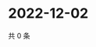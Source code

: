 # 2022-12-02

共 0 条

<!-- BEGIN WEIBO -->
<!-- 最后更新时间 Fri Dec 02 2022 04:13:55 GMT+0800 (China Standard Time) -->

<!-- END WEIBO -->
